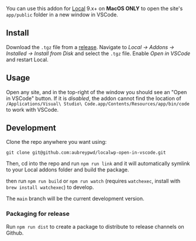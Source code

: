 

You can use this addon for [Local](https://localwp.com/) 9.x+ on **MacOS ONLY** to open the site's `app/public` folder in a new window in VSCode.

## Install

Download the `.tgz` file from a [release](https://github.com/aubreypwd/localwp-open-in-vscode/releases). Navigate to *Local → Addons → Installed → Install from Disk* and select the `.tgz` file. Enable *Open in VSCode* and restart Local.

## Usage

Open any site, and in the top-right of the window you should see an "Open in VSCode" button. If it is _disabled_, the addon cannot find the location of `/Applications/Visual\ Studio\ Code.app/Contents/Resources/app/bin/code` to work with VSCode.

## Development

Clone the repo anywhere you want using:

```
git clone git@github.com:aubreypwd/localwp-open-in-vscode.git
```

Then, cd into the repo and run `npm run link` and it will automatically symlink to your Local addons folder and build the package.

then run `npm run build` or `npm run watch` (requires `watchexec`, install with `brew install watchexec`) to develop.

The `main` branch will be the current development version.

### Packaging for release

Run `npm run dist` to create a package to distribute to release channels on Github.
